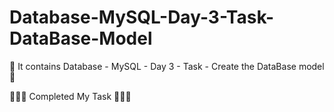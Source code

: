 # Database-MySQL-Day-3-Task-DataBase-Model

👀 It contains Database - MySQL - Day 3 - Task - Create the DataBase model 👀

🥇🥇🥇 Completed My Task 🥇🥇🥇
